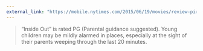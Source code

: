 ```yaml
---
external_link: "https://mobile.nytimes.com/2015/06/19/movies/review-pixars-inside-out-finds-the-joy-in-sadness-and-vice-versa.html?referer="
---
```


> “Inside Out” is rated PG (Parental guidance suggested). Young children may be mildly alarmed in places, especially at the sight of their parents weeping through the last 20 minutes.


